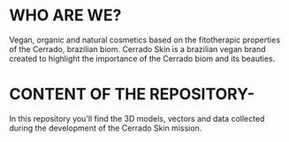 # WHO ARE WE?
Vegan, organic and natural cosmetics based on the fitotherapic properties of the Cerrado, brazilian biom. 
Cerrado Skin is a brazilian vegan brand created to highlight the importance of the Cerrado biom and its beauties. 

# CONTENT OF THE REPOSITORY-
In this repository you'll find the 3D models, vectors and data collected during the development of the Cerrado Skin mission. 

